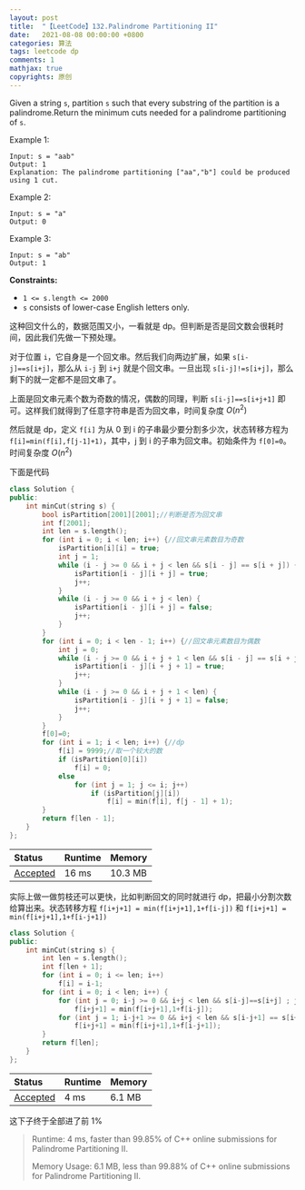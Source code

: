 ```yaml
---
layout: post
title:  "【LeetCode】132.Palindrome Partitioning II"
date:   2021-08-08 00:00:00 +0800
categories: 算法
tags: leetcode dp
comments: 1
mathjax: true
copyrights: 原创
---
```


Given a string `s`, partition `s` such that every substring of the partition is a palindrome.Return the minimum cuts needed for a palindrome partitioning of `s`.

Example 1:

```
Input: s = "aab"
Output: 1
Explanation: The palindrome partitioning ["aa","b"] could be produced using 1 cut.
```

Example 2:

```
Input: s = "a"
Output: 0
```

Example 3:

```
Input: s = "ab"
Output: 1
```

**Constraints:**

- `1 <= s.length <= 2000`
- `s` consists of lower-case English letters only.

这种回文什么的，数据范围又小，一看就是 dp。但判断是否是回文数会很耗时间，因此我们先做一下预处理。

对于位置 `i`，它自身是一个回文串。然后我们向两边扩展，如果 `s[i-j]==s[i+j]`，那么从 `i-j` 到 `i+j` 就是个回文串。一旦出现 `s[i-j]!=s[i+j]`，那么剩下的就一定都不是回文串了。

上面是回文串元素个数为奇数的情况，偶数的同理，判断 `s[i-j]==s[i+j+1]` 即可。这样我们就得到了任意字符串是否为回文串，时间复杂度 $O(n^2)$

然后就是 dp，定义 `f[i]` 为从 0 到 i 的子串最少要分割多少次，状态转移方程为 `f[i]=min(f[i],f[j-1]+1)`，其中，j 到 i 的子串为回文串。初始条件为 `f[0]=0`。时间复杂度 $O(n^2)$

下面是代码

```cpp
class Solution {
public:
    int minCut(string s) {
        bool isPartition[2001][2001];//判断是否为回文串
        int f[2001];
    	int len = s.length();
    	for (int i = 0; i < len; i++) {//回文串元素数目为奇数
        	isPartition[i][i] = true;
        	int j = 1;
        	while (i - j >= 0 && i + j < len && s[i - j] == s[i + j]) {
            	isPartition[i - j][i + j] = true;
            	j++;
        	}
        	while (i - j >= 0 && i + j < len) {
            	isPartition[i - j][i + j] = false;
            	j++;
        	}
    	}
    	for (int i = 0; i < len - 1; i++) {//回文串元素数目为偶数
        	int j = 0;
        	while (i - j >= 0 && i + j + 1 < len && s[i - j] == s[i + j + 1]) {
            	isPartition[i - j][i + j + 1] = true;
            	j++;
        	}
        	while (i - j >= 0 && i + j + 1 < len) {
            	isPartition[i - j][i + j + 1] = false;
            	j++;
        	}
    	}
    	f[0]=0;
    	for (int i = 1; i < len; i++) {//dp
        	f[i] = 9999;//取一个较大的数
        	if (isPartition[0][i])
            	f[i] = 0;
        	else
            	for (int j = 1; j <= i; j++)
                	if (isPartition[j][i])
                    	f[i] = min(f[i], f[j - 1] + 1);
    	}
    	return f[len - 1];
    }
};
```

| Status                                                       | Runtime | Memory  |
| :----------------------------------------------------------- | :------ | :------ |
| [Accepted](https://leetcode.com/submissions/detail/534962655/) | 16 ms   | 10.3 MB |

实际上做一做剪枝还可以更快，比如判断回文的同时就进行 dp，把最小分割次数给算出来。状态转移方程 `f[i+j+1] = min(f[i+j+1],1+f[i-j])` 和 `f[i+j+1] = min(f[i+j+1],1+f[i-j+1])`

```cpp
class Solution {
public:
    int minCut(string s) {
        int len = s.length();
        int f[len + 1];
        for (int i = 0; i <= len; i++)
            f[i] = i-1;
        for (int i = 0; i < len; i++) {
            for (int j = 0; i-j >= 0 && i+j < len && s[i-j]==s[i+j] ; j++)
                f[i+j+1] = min(f[i+j+1],1+f[i-j]);
            for (int j = 1; i-j+1 >= 0 && i+j < len && s[i-j+1] == s[i+j]; j++)
                f[i+j+1] = min(f[i+j+1],1+f[i-j+1]);
        }
        return f[len];
    }
};
```

| Status                                                       | Runtime | Memory |
| :----------------------------------------------------------- | :------ | :----- |
| [Accepted](https://leetcode.com/submissions/detail/534975018/) | 4 ms    | 6.1 MB |

这下子终于全部进了前 1%

> Runtime: 4 ms, faster than 99.85% of C++ online submissions for Palindrome Partitioning II.
>
> Memory Usage: 6.1 MB, less than 99.88% of C++ online submissions for Palindrome Partitioning II.

